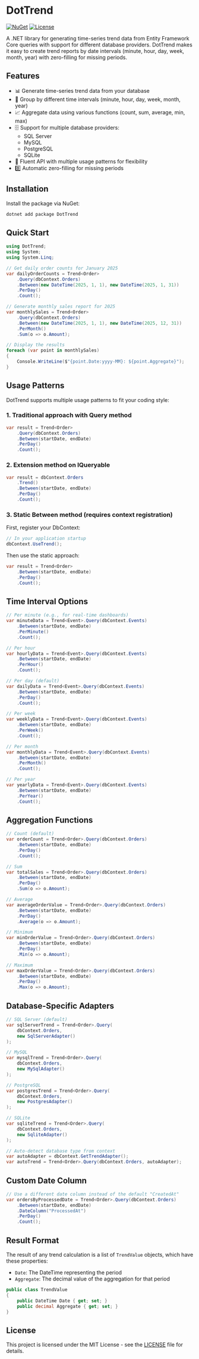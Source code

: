 # DotTrend

[![NuGet](https://img.shields.io/nuget/v/DotTrend.svg)](https://www.nuget.org/packages/DotTrend/)
[![License](https://img.shields.io/github/license/yourusername/dotnet-trend)](https://github.com/yourusername/dotnet-trend/blob/main/LICENSE)

A .NET library for generating time-series trend data from Entity Framework Core queries with support for different database providers. DotTrend makes it easy to create trend reports by date intervals (minute, hour, day, week, month, year) with zero-filling for missing periods.

## Features

- 📊 Generate time-series trend data from your database
- 📅 Group by different time intervals (minute, hour, day, week, month, year)
- 📈 Aggregate data using various functions (count, sum, average, min, max)
- 🗄️ Support for multiple database providers:
  - SQL Server
  - MySQL
  - PostgreSQL
  - SQLite
- 🧩 Fluent API with multiple usage patterns for flexibility
- 0️⃣ Automatic zero-filling for missing periods

## Installation

Install the package via NuGet:

```sh
dotnet add package DotTrend
```

## Quick Start

```csharp
using DotTrend;
using System;
using System.Linq;

// Get daily order counts for January 2025
var dailyOrderCounts = Trend<Order>
    .Query(dbContext.Orders)
    .Between(new DateTime(2025, 1, 1), new DateTime(2025, 1, 31))
    .PerDay()
    .Count();

// Generate monthly sales report for 2025
var monthlySales = Trend<Order>
    .Query(dbContext.Orders)
    .Between(new DateTime(2025, 1, 1), new DateTime(2025, 12, 31))
    .PerMonth()
    .Sum(o => o.Amount);

// Display the results
foreach (var point in monthlySales)
{
    Console.WriteLine($"{point.Date:yyyy-MM}: ${point.Aggregate}");
}
```

## Usage Patterns

DotTrend supports multiple usage patterns to fit your coding style:

### 1. Traditional approach with Query method

```csharp
var result = Trend<Order>
    .Query(dbContext.Orders)
    .Between(startDate, endDate)
    .PerDay()
    .Count();
```

### 2. Extension method on IQueryable

```csharp
var result = dbContext.Orders
    .Trend()
    .Between(startDate, endDate)
    .PerDay() 
    .Count();
```

### 3. Static Between method (requires context registration)

First, register your DbContext:

```csharp
// In your application startup
dbContext.UseTrend();
```

Then use the static approach:

```csharp
var result = Trend<Order>
    .Between(startDate, endDate)
    .PerDay()
    .Count();
```

## Time Interval Options

```csharp
// Per minute (e.g., for real-time dashboards)
var minuteData = Trend<Event>.Query(dbContext.Events)
    .Between(startDate, endDate)
    .PerMinute()
    .Count();

// Per hour
var hourlyData = Trend<Event>.Query(dbContext.Events)
    .Between(startDate, endDate)
    .PerHour()
    .Count();

// Per day (default)
var dailyData = Trend<Event>.Query(dbContext.Events)
    .Between(startDate, endDate)
    .PerDay()
    .Count();

// Per week
var weeklyData = Trend<Event>.Query(dbContext.Events)
    .Between(startDate, endDate)
    .PerWeek()
    .Count();

// Per month
var monthlyData = Trend<Event>.Query(dbContext.Events)
    .Between(startDate, endDate)
    .PerMonth()
    .Count();

// Per year
var yearlyData = Trend<Event>.Query(dbContext.Events)
    .Between(startDate, endDate)
    .PerYear()
    .Count();
```

## Aggregation Functions

```csharp
// Count (default)
var orderCount = Trend<Order>.Query(dbContext.Orders)
    .Between(startDate, endDate)
    .PerDay()
    .Count();

// Sum
var totalSales = Trend<Order>.Query(dbContext.Orders)
    .Between(startDate, endDate)
    .PerDay()
    .Sum(o => o.Amount);

// Average
var averageOrderValue = Trend<Order>.Query(dbContext.Orders)
    .Between(startDate, endDate)
    .PerDay()
    .Average(o => o.Amount);

// Minimum
var minOrderValue = Trend<Order>.Query(dbContext.Orders)
    .Between(startDate, endDate)
    .PerDay()
    .Min(o => o.Amount);

// Maximum
var maxOrderValue = Trend<Order>.Query(dbContext.Orders)
    .Between(startDate, endDate)
    .PerDay()
    .Max(o => o.Amount);
```

## Database-Specific Adapters

```csharp
// SQL Server (default)
var sqlServerTrend = Trend<Order>.Query(
    dbContext.Orders,
    new SqlServerAdapter()
);

// MySQL
var mysqlTrend = Trend<Order>.Query(
    dbContext.Orders,
    new MySqlAdapter()
);

// PostgreSQL
var postgresTrend = Trend<Order>.Query(
    dbContext.Orders,
    new PostgresAdapter()
);

// SQLite
var sqliteTrend = Trend<Order>.Query(
    dbContext.Orders,
    new SqliteAdapter()
);

// Auto-detect database type from context
var autoAdapter = dbContext.GetTrendAdapter();
var autoTrend = Trend<Order>.Query(dbContext.Orders, autoAdapter);
```

## Custom Date Column

```csharp
// Use a different date column instead of the default "CreatedAt"
var ordersByProcessedDate = Trend<Order>.Query(dbContext.Orders)
    .Between(startDate, endDate)
    .DateColumn("ProcessedAt")
    .PerDay()
    .Count();
```

## Result Format

The result of any trend calculation is a list of `TrendValue` objects, which have these properties:

- `Date`: The DateTime representing the period
- `Aggregate`: The decimal value of the aggregation for that period

```csharp
public class TrendValue
{
    public DateTime Date { get; set; }
    public decimal Aggregate { get; set; }
}
```

## License

This project is licensed under the MIT License - see the [LICENSE](LICENSE) file for details.